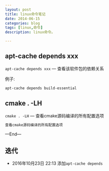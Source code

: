 ```yaml
---
layout: post
title: linux命令笔记
date: 2014-06-15
categories: blog
tags: [linux,命令]
description: linux命令。

---
```



## apt-cache depends xxx
`apt-cache depends xxx` — 查看该软件包的依赖关系  

例子:

```bash
apt-cache depends build-essential
```

## cmake . -LH  
`cmake . -LH` — 查看cmake源码编译的所有配置选项

```bash
查看cmake源码编译的所有配置选项
```




—End—

## 迭代


* 2016年10月23日 22:13 
添加`apt-cache depends` 




